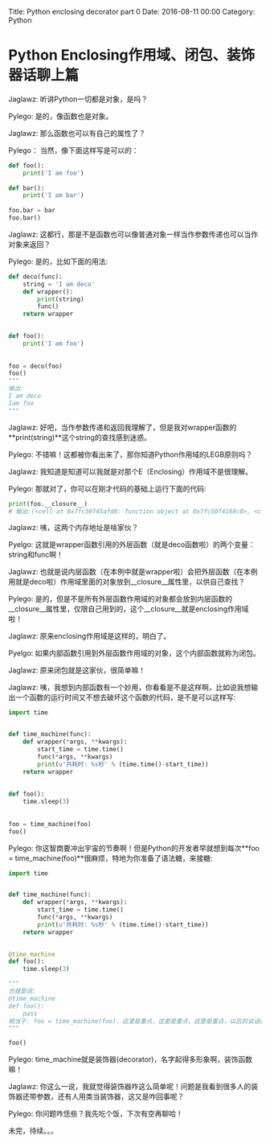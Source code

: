 Title: Python enclosing decorator part 0
Date: 2016-08-11 00:00
Category: Python


# Python Enclosing作用域、闭包、装饰器话聊上篇


Jaglawz: 听讲Python一切都是对象，是吗？

Pylego: 是的，像函数也是对象。

Jaglawz: 那么函数也可以有自己的属性了？

Pylego： 当然，像下面这样写是可以的：

```python
def foo():
    print('I am foo')
    
def bar():
    print('I am bar')
    
foo.bar = bar
foo.bar()
```

Jaglawz: 这都行，那是不是函数也可以像普通对象一样当作参数传递也可以当作对象来返回？

Pylego: 是的，比如下面的用法:

```python
def deco(func):
    string = 'I am deco'
    def wrapper():
        print(string)
        func()
    return wrapper
    

def foo():
    print('I am foo')
    
    
foo = deco(foo)
foo()  
"""
输出:
I am deco
Iam foo
"""
```

Jaglawz: 好吧，当作参数传递和返回我理解了，但是我对wrapper函数的**print(string)**这个string的查找感到迷惑。

Pylego: 不错嘛！这都被你看出来了，那你知道Python作用域的LEGB原则吗？

Jaglawz: 我知道是知道可以我就是对那个E（Enclosing）作用域不是很理解。

Pylego: 那就对了，你可以在刚才代码的基础上运行下面的代码:

```python
print(foo.__closure__)
# 输出:(<cell at 0x7fc50f45afd8: function object at 0x7fc50f4168c0>, <cell at 0x7fc50f45aec0: str object at 0x7fc50c065fc0>)
```

Jaglawz: 咦，这两个内存地址是啥家伙？

Pyelgo: 这就是wrapper函数引用的外层函数（就是deco函数啦）的两个变量：string和func啊！

Jaglawz: 也就是说内层函数（在本例中就是wrapper啦）会把外层函数（在本例用就是deco啦）作用域里面的对象放到__closure__属性里，以供自己查找？

Pylego: 是的，但是不是所有外层函数作用域的对象都会放到内层函数的__closure__属性里，仅限自己用到的，这个__closure__就是enclosing作用域啦！

Jaglawz: 原来enclosing作用域是这样的，明白了。

Pyelgo: 如果内部函数引用到外层函数作用域的对象，这个内部函数就称为闭包。

Jaglawz: 原来闭包就是这家伙，很简单嘛！

Jaglawz: 咦，我想到内部函数有一个妙用，你看看是不是这样啊，比如说我想输出一个函数的运行时间又不想去破坏这个函数的代码，是不是可以这样写:

```python
import time


def time_machine(func):
    def wrapper(*args, **kwargs):
        start_time = time.time()
        func(*args, **kwargs)
        print(u'共耗时: %s秒' % (time.time()-start_time))
    return wrapper
    
    
def foo():
    time.sleep(3)
    
    
foo = time_machine(foo)
foo()
```

Pylego: 你这智商要冲出宇宙的节奏啊！但是Python的开发者早就想到每次**foo = time_machine(foo)**很麻烦，特地为你准备了语法糖，来接糖:

```python
import time


def time_machine(func):
    def wrapper(*args, **kwargs):
        start_time = time.time()
        func(*args, **kwargs)
        print(u'共耗时: %s秒' % (time.time()-start_time))
    return wrapper
    

@time_machine
def foo():
    time.sleep(3)

"""
也就是说:
@time_machine
def foo():
    pass
相当于: foo = time_machine(foo)，这里是重点，这里是重点，这里是重点，以后的谈话能不能理解就看你对这个语句可理解！
"""

foo()
```

Pylego: time_machine就是装饰器(decorator)，名字起得多形象啊，装饰函数嘛！

Jaglawz: 你这么一说，我就觉得装饰器咋这么简单呢！问题是我看到很多人的装饰器还带参数，还有人用类当装饰器，这又是咋回事呢？

Pylego: 你问题咋恁些？我先吃个饭，下次有空再聊哈！

未完，待续。。。